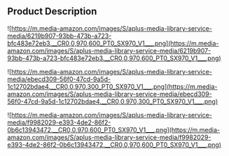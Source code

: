 ## **Product Description**

![https://m.media-amazon.com/images/S/aplus-media-library-service-media/6219b907-93bb-473b-a723-bfc483e72eb3.__CR0,0,970,600_PT0_SX970_V1___.png](https://m.media-amazon.com/images/S/aplus-media-library-service-media/6219b907-93bb-473b-a723-bfc483e72eb3.__CR0,0,970,600_PT0_SX970_V1___.png)

![https://m.media-amazon.com/images/S/aplus-media-library-service-media/ebecd309-56f0-47cd-9a5d-1c12702bdae4.__CR0,0,970,300_PT0_SX970_V1___.png](https://m.media-amazon.com/images/S/aplus-media-library-service-media/ebecd309-56f0-47cd-9a5d-1c12702bdae4.__CR0,0,970,300_PT0_SX970_V1___.png)

![https://m.media-amazon.com/images/S/aplus-media-library-service-media/f9982029-e393-4de2-86f2-0b6c13943472.__CR0,0,970,600_PT0_SX970_V1___.png](https://m.media-amazon.com/images/S/aplus-media-library-service-media/f9982029-e393-4de2-86f2-0b6c13943472.__CR0,0,970,600_PT0_SX970_V1___.png)
